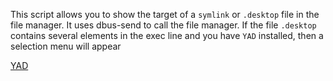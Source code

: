 This script allows you to show the target of a `symlink` or `.desktop` file in the file manager.
It uses dbus-send to call the file manager.
If the file `.desktop` contains several elements in the exec line and you have `YAD` installed, then a selection menu will appear

[YAD](https://github.com/v1cont/yad)
